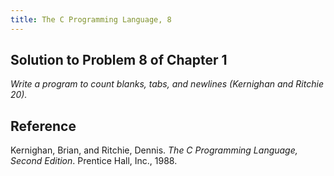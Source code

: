 ```yaml
---
title: The C Programming Language, 8
---
```


## Solution to Problem 8 of Chapter 1

*Write a program to count blanks, tabs, and newlines (Kernighan and Ritchie 20).*

## Reference

  Kernighan, Brian, and Ritchie, Dennis. *The C Programming Language, Second Edition*. Prentice Hall, Inc., 1988.
